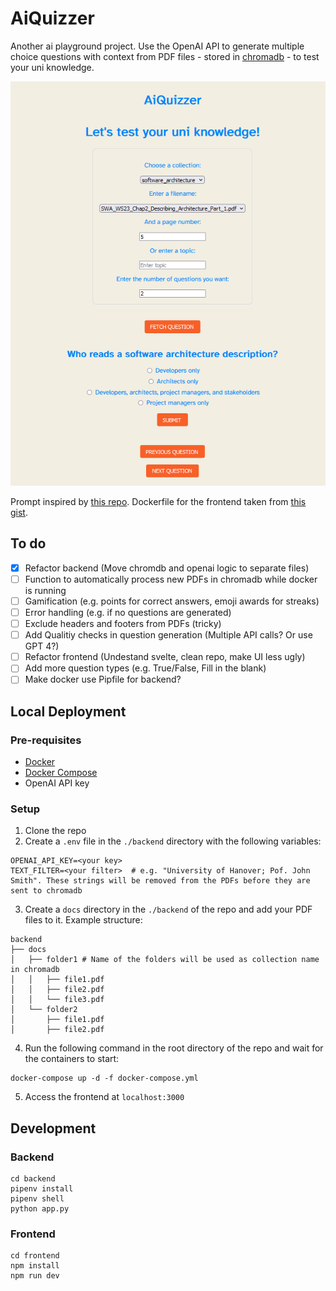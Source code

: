 # AiQuizzer
Another ai playground project. Use the OpenAI API to generate multiple choice questions with context from PDF files - stored in [chromadb](https://github.com/chroma-core/chroma) - to test your uni knowledge.

![Screenshot of AiQuizzer](screenshot.png)

Prompt inspired by [this repo](https://github.com/quentin-mckay/AI-Quiz-Generator). Dockerfile for the frontend taken from [this gist](https://gist.github.com/AradAlvand/04b2cad14b00e5ffe8ec96a3afbb34fb).

## To do
- [x] Refactor backend (Move chromdb and openai logic to separate files)
- [ ] Function to automatically process new PDFs in chromadb while docker is running
- [ ] Gamification (e.g. points for correct answers, emoji awards for streaks)
- [ ] Error handling (e.g. if no questions are generated)
- [ ] Exclude headers and footers from PDFs (tricky)
- [ ] Add Qualitiy checks in question generation (Multiple API calls? Or use GPT 4?)
- [ ] Refactor frontend (Undestand svelte, clean repo, make UI less ugly)
- [ ] Add more question types (e.g. True/False, Fill in the blank)
- [ ] Make docker use Pipfile for backend?

## Local Deployment

### Pre-requisites
- [Docker](https://docs.docker.com/get-docker/)
- [Docker Compose](https://docs.docker.com/compose/install/)
- OpenAI API key

### Setup

1. Clone the repo
2. Create a `.env` file in the `./backend` directory with the following variables:
```
OPENAI_API_KEY=<your key>
TEXT_FILTER=<your filter>  # e.g. "University of Hanover; Pof. John Smith". These strings will be removed from the PDFs before they are sent to chromadb
```
3. Create a `docs` directory in the `./backend` of the repo and add your PDF files to it. Example structure:
```
backend
├── docs
│   ├── folder1 # Name of the folders will be used as collection name in chromadb
│   │   ├── file1.pdf
│   │   ├── file2.pdf
│   │   └── file3.pdf
│   └── folder2
│       ├── file1.pdf
│       ├── file2.pdf
```
4. Run the following command in the root directory of the repo and wait for the containers to start:
```
docker-compose up -d -f docker-compose.yml
```
5. Access the frontend at `localhost:3000`

## Development

### Backend

```
cd backend
pipenv install
pipenv shell
python app.py
```

### Frontend
```
cd frontend
npm install
npm run dev
```